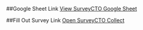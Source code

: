 ##Google Sheet Link
[View SurveyCTO Google Sheet](https://docs.google.com/spreadsheets/d/1aTs01Vs_VCdm0L2ToEUifzPmUT_XxRbu/edit?usp=sharing&ouid=101840963252778330608&rtpof=true&sd=true)

##Fill Out Survey Link 
[Open SurveyCTO Collect](https://gui2de.surveycto.com/collect/mk2417?caseid=)

